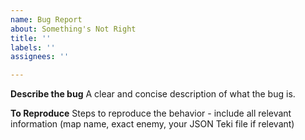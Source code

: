 ```yaml
---
name: Bug Report
about: Something's Not Right
title: ''
labels: ''
assignees: ''

---
```


**Describe the bug**
A clear and concise description of what the bug is.

**To Reproduce**
Steps to reproduce the behavior - include all relevant information (map name, exact enemy, your JSON Teki file if relevant)
